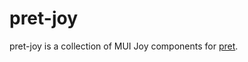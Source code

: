 # pret-joy

pret-joy is a collection of MUI Joy components for [pret](https://github.com/percevalw/pret).
